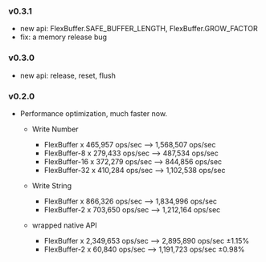 ### v0.3.1
- new api: FlexBuffer.SAFE_BUFFER_LENGTH, FlexBuffer.GROW_FACTOR
- fix: a memory release bug

### v0.3.0
- new api: release, reset, flush

### v0.2.0
- Performance optimization, much faster now.
    + Write Number
        + FlexBuffer x 465,957 ops/sec --> 1,568,507 ops/sec
        + FlexBuffer-8 x 279,433 ops/sec --> 487,534 ops/sec
        + FlexBuffer-16 x 372,279 ops/sec --> 844,856 ops/sec
        + FlexBuffer-32 x 410,284 ops/sec --> 1,102,538 ops/sec

    + Write String
        + FlexBuffer x 866,326 ops/sec --> 1,834,996 ops/sec
        + FlexBuffer-2 x 703,650 ops/sec --> 1,212,164 ops/sec

    + wrapped native API
        + FlexBuffer x 2,349,653 ops/sec --> 2,895,890 ops/sec ±1.15%
        + FlexBuffer-2 x 60,840 ops/sec --> 1,191,723 ops/sec ±0.98%
